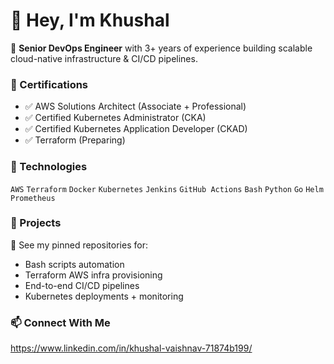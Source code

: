 # 👋 Hey, I'm Khushal

🚀 **Senior DevOps Engineer** with 3+ years of experience building scalable cloud-native infrastructure & CI/CD pipelines.

### 💼 Certifications
- ✅ AWS Solutions Architect (Associate + Professional)
- ✅ Certified Kubernetes Administrator (CKA)
- ✅ Certified Kubernetes Application Developer (CKAD)
- ✅ Terraform (Preparing)

### 🔧 Technologies
`AWS` `Terraform` `Docker` `Kubernetes` `Jenkins` `GitHub Actions` `Bash` `Python` `Go` `Helm` `Prometheus`

### 📁 Projects
🔹 See my pinned repositories for:
- Bash scripts automation
- Terraform AWS infra provisioning
- End-to-end CI/CD pipelines
- Kubernetes deployments + monitoring

### 📫 Connect With Me
https://www.linkedin.com/in/khushal-vaishnav-71874b199/
